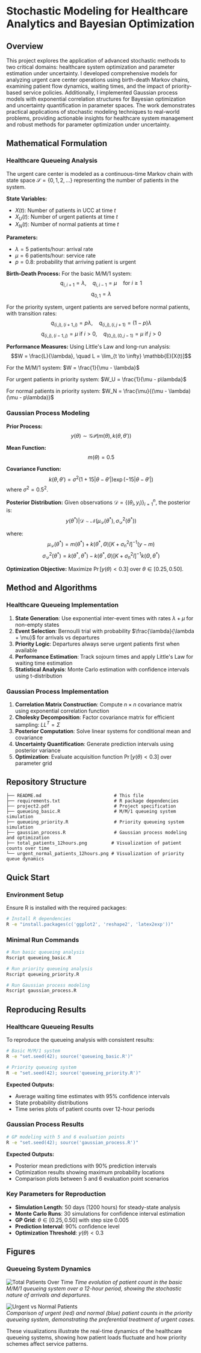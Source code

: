 # Stochastic Modeling for Healthcare Analytics and Bayesian Optimization

## Overview

This project explores the application of advanced stochastic methods to two critical domains: healthcare system optimization and parameter estimation under uncertainty. I developed comprehensive models for analyzing urgent care center operations using birth-death Markov chains, examining patient flow dynamics, waiting times, and the impact of priority-based service policies. Additionally, I implemented Gaussian process models with exponential correlation structures for Bayesian optimization and uncertainty quantification in parameter spaces. The work demonstrates practical applications of stochastic modeling techniques to real-world problems, providing actionable insights for healthcare system management and robust methods for parameter optimization under uncertainty.

## Mathematical Formulation

### Healthcare Queueing Analysis

The urgent care center is modeled as a continuous-time Markov chain with state space $\mathcal{S} = \{0, 1, 2, \ldots\}$ representing the number of patients in the system.

**State Variables:**
- $X(t)$: Number of patients in UCC at time $t$
- $X_U(t)$: Number of urgent patients at time $t$ 
- $X_N(t)$: Number of normal patients at time $t$

**Parameters:**
- $\lambda = 5$ patients/hour: arrival rate
- $\mu = 6$ patients/hour: service rate  
- $p = 0.8$: probability that arriving patient is urgent

**Birth-Death Process:**
For the basic M/M/1 system:
$$q_{i,i+1} = \lambda, \quad q_{i,i-1} = \mu \quad \text{for } i \geq 1$$
$$q_{0,1} = \lambda$$

For the priority system, urgent patients are served before normal patients, with transition rates:
$$q_{(i,j),(i+1,j)} = p\lambda, \quad q_{(i,j),(i,j+1)} = (1-p)\lambda$$
$$q_{(i,j),(i-1,j)} = \mu \text{ if } i > 0, \quad q_{(0,j),(0,j-1)} = \mu \text{ if } j > 0$$

**Performance Measures:**
Using Little's Law and long-run analysis:
$$W = \frac{L}{\lambda}, \quad L = \lim_{t \to \infty} \mathbb{E}[X(t)]$$

For the M/M/1 system: $W = \frac{1}{\mu - \lambda}$

For urgent patients in priority system: $W_U = \frac{1}{\mu - p\lambda}$

For normal patients in priority system: $W_N = \frac{\mu}{(\mu - \lambda)(\mu - p\lambda)}$

### Gaussian Process Modeling

**Prior Process:**
$$y(\theta) \sim \mathcal{GP}(m(\theta), k(\theta, \theta'))$$

**Mean Function:**
$$m(\theta) = 0.5$$

**Covariance Function:**
$$k(\theta, \theta') = \sigma^2 (1 + 15|\theta - \theta'|) \exp(-15|\theta - \theta'|)$$
where $\sigma^2 = 0.5^2$.

**Posterior Distribution:**
Given observations $\mathcal{D} = \{(\theta_i, y_i)\}_{i=1}^n$, the posterior is:
$$y(\theta^*) | \mathcal{D} \sim \mathcal{N}(\mu_{\mathcal{D}}(\theta^*), \sigma^2_{\mathcal{D}}(\theta^*))$$

where:
$$\mu_{\mathcal{D}}(\theta^*) = m(\theta^*) + k(\theta^*, \Theta)[K + \sigma^2_n I]^{-1}(y - m)$$
$$\sigma^2_{\mathcal{D}}(\theta^*) = k(\theta^*, \theta^*) - k(\theta^*, \Theta)[K + \sigma^2_n I]^{-1}k(\Theta, \theta^*)$$

**Optimization Objective:**
Maximize $\Pr[y(\theta) < 0.3]$ over $\theta \in [0.25, 0.50]$.

## Method and Algorithms

### Healthcare Queueing Implementation
1. **State Generation**: Use exponential inter-event times with rates $\lambda + \mu$ for non-empty states
2. **Event Selection**: Bernoulli trial with probability $\frac{\lambda}{\lambda + \mu}$ for arrivals vs departures  
3. **Priority Logic**: Departures always serve urgent patients first when available
4. **Performance Estimation**: Track sojourn times and apply Little's Law for waiting time estimation
5. **Statistical Analysis**: Monte Carlo estimation with confidence intervals using t-distribution

### Gaussian Process Implementation
1. **Correlation Matrix Construction**: Compute $n \times n$ covariance matrix using exponential correlation function
2. **Cholesky Decomposition**: Factor covariance matrix for efficient sampling: $L L^T = \Sigma$
3. **Posterior Computation**: Solve linear systems for conditional mean and covariance
4. **Uncertainty Quantification**: Generate prediction intervals using posterior variance
5. **Optimization**: Evaluate acquisition function $\Pr[y(\theta) < 0.3]$ over parameter grid

## Repository Structure

```
├── README.md                           # This file
├── requirements.txt                    # R package dependencies
├── project2.pdf                        # Project specification
├── queueing_basic.R                    # M/M/1 queueing system simulation
├── queueing_priority.R                 # Priority queueing system simulation  
├── gaussian_process.R                  # Gaussian process modeling and optimization
├── total_patients_12hours.png         # Visualization of patient counts over time
└── urgent_normal_patients_12hours.png # Visualization of priority queue dynamics
```

## Quick Start

### Environment Setup
Ensure R is installed with the required packages:
```bash
# Install R dependencies
R -e "install.packages(c('ggplot2', 'reshape2', 'latex2exp'))"
```

### Minimal Run Commands
```bash
# Run basic queueing analysis
Rscript queueing_basic.R

# Run priority queueing analysis  
Rscript queueing_priority.R

# Run Gaussian process modeling
Rscript gaussian_process.R
```

## Reproducing Results

### Healthcare Queueing Results
To reproduce the queueing analysis with consistent results:

```bash
# Basic M/M/1 system
R -e "set.seed(42); source('queueing_basic.R')"

# Priority queueing system
R -e "set.seed(42); source('queueing_priority.R')"
```

**Expected Outputs:**
- Average waiting time estimates with 95% confidence intervals
- State probability distributions  
- Time series plots of patient counts over 12-hour periods

### Gaussian Process Results
```bash
# GP modeling with 5 and 6 evaluation points
R -e "set.seed(42); source('gaussian_process.R')"
```

**Expected Outputs:**
- Posterior mean predictions with 90% prediction intervals
- Optimization results showing maximum probability locations
- Comparison plots between 5 and 6 evaluation point scenarios

### Key Parameters for Reproduction
- **Simulation Length**: 50 days (1200 hours) for steady-state analysis
- **Monte Carlo Runs**: 30 simulations for confidence interval estimation
- **GP Grid**: $\theta \in [0.25, 0.50]$ with step size 0.005
- **Prediction Interval**: 90% confidence level
- **Optimization Threshold**: $y(\theta) < 0.3$

## Figures

### Queueing System Dynamics
![Total Patients Over Time](total_patients_12hours.png)
*Time evolution of patient count in the basic M/M/1 queueing system over a 12-hour period, showing the stochastic nature of arrivals and departures.*

![Urgent vs Normal Patients](urgent_normal_patients_12hours.png)  
*Comparison of urgent (red) and normal (blue) patient counts in the priority queueing system, demonstrating the preferential treatment of urgent cases.*

These visualizations illustrate the real-time dynamics of the healthcare queueing systems, showing how patient loads fluctuate and how priority schemes affect service patterns.